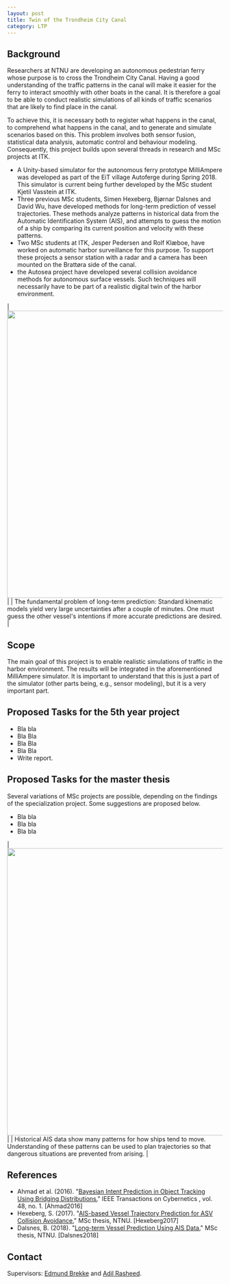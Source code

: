 ```yaml
---
layout: post
title: Twin of the Trondheim City Canal
category: LTP
---
```

## Background

Researchers at NTNU are developing an autonomous pedestrian ferry whose purpose is to cross the Trondheim City Canal. 
Having a good understanding of the traffic patterns in the canal will make it easier for the ferry to interact smoothly with other boats in the canal. 
It is therefore a goal to be able to conduct realistic simulations of all kinds of traffic scenarios that are likely to find place in the canal. 

To achieve this, it is necessary both to register what happens in the canal, to comprehend what happens in the canal, and to generate and simulate  scenarios based on this. This problem involves both sensor fusion, statistical data analysis, automatic control and behaviour modeling. Consequently, this project builds upon several threads in research and MSc projects at ITK. 

* A Unity-based simulator for the autonomous ferry prototype MilliAmpere was developed as part of the EiT village Autoferge during Spring 2018. This simulator is current being further developed by the MSc student Kjetil Vasstein at ITK. 
* Three previous MSc students, Simen Hexeberg, Bjørnar Dalsnes and David Wu, have developed methods for long-term prediction of vessel trajectories. These methods analyze patterns in historical data from the Automatic Identification System (AIS), and attempts to guess the motion of a ship by comparing its current position and velocity with these patterns. 
* Two MSc students at ITK, Jesper Pedersen and Rolf Klæboe, have worked on automatic harbor surveillance for this purpose. To support these projects a sensor station with a radar and a camera has been mounted on the Brattøra side of the canal. 
* the Autosea project have developed several collision avoidance methods for autonomous surface vessels. Such techniques will necessarily have to be part of a realistic digital twin of the harbor environment. 



|<img src="{{site.url}}/assets/predictionproblem.png" width="670"> | 
| The fundamental problem of long-term prediction: Standard kinematic models yield very large uncertainties after a couple of minutes. One must guess the other vessel's intentions if more accurate predictions are desired. | 

## Scope

The main goal of this project is to enable realistic simulations of traffic in the harbor environment. The results will be integrated in the aforementioned MilliAmpere simulator. It is important to understand that this is just a part of the simulator (other parts being, e.g., sensor modeling), but it is a very important part. 

## Proposed Tasks for the 5th year project

* Bla bla
* Bla Bla
* Bla Bla
* Bla Bla
* Write report. 

## Proposed Tasks for the master thesis

Several variations of MSc projects are possible, depending on the findings of the specialization project. Some suggestions are proposed below. 

* Bla bla
* Bla bla
* Bla bla


|<img src="{{site.url}}/assets/ais-data-trd.png" width="670"> | 
| Historical AIS data show many patterns for how ships tend to move. Understanding of these patterns can be used to plan trajectories so that dangerous situations are prevented from arising.  | 

## References
* Ahmad et al. (2016). "<a href="https://ieeexplore.ieee.org/document/7765149">Bayesian Intent Prediction in Object Tracking Using Bridging Distributions.</a>" IEEE Transactions on Cybernetics , vol. 48, no. 1. [Ahmad2016]  
* Hexeberg, S. (2017). "<a href="https://brage.bibsys.no/xmlui/handle/11250/2452108">AIS-based Vessel Trajectory Prediction for ASV Collision Avoidance.</a>" MSc thesis, NTNU. [Hexeberg2017]  
* Dalsnes, B. (2018). "<a href="https://brage.bibsys.no/xmlui/handle/11250/2557943">Long-term Vessel Prediction Using AIS Data.</a>" MSc thesis, NTNU. [Dalsnes2018]

## Contact

Supervisors: [Edmund Brekke] and [Adil Rasheed].  

[Edmund Brekke]: www.ntnu.edu/employees/edmund.brekke
[Adil Rasheed]: https://www.ntnu.no/ansatte/adil